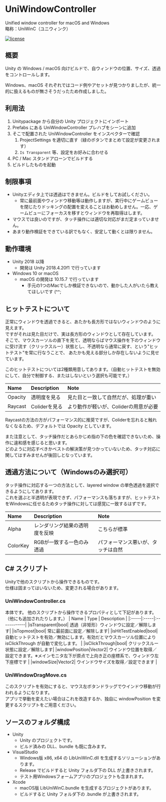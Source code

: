 # UniWindowController
Unified window controller for macOS and Windows  
略称：UniWinC（ユニウィンク）

[![license](https://img.shields.io/badge/license-MIT-green.svg?style=flat)](https://github.com/kirurobo/UniWindowController/blob/master/LICENSE)


## 概要
Unity の Windows / macOS 向けビルドで、自ウィンドウの位置、サイズ、透過をコントロールします。

Windows、macOS それぞれではコード例やアセットが見つかりましたが、統一的に扱えるものが無さそうだったため作成しました。


## 利用法
1. Unitypackage から自分の Unity プロジェクトにインポート
2. Prefabs にある UniWindowController プレハブをシーンに追加
3. そこで配置された UniWindowController をインスペクターで確認
    1. ProjectSettings を適切に直す（緑のボタンでまとめて設定が変更されます）
    2. `Is Transparent` 等、設定をお好みに合わせる
4. PC / Mac スタンドアローンでビルドする
5. ビルドしたものを起動


## 制限事項
- Unityエディタ上では透過はできません。ビルドをしてお試しください。
  - 常に最前面やウィンドウ移動等は動作しますが、実行中にゲームビューを閉じたりドッキングの配置を変えることはお勧めしません。一応、ゲームビューにフォーカスを移すとウィンドウを再取得はします。
- マウスでは良いのですが、タッチ操作には適切な対応がまだ定まっていません。
- あまり動作検証をできている訳でもなく、安定して動くとは限りません。


## 動作環境
- Unity 2018 以降
  - 開発は Unity 2018.4.20f1 で行っています
- Windows 10 or macOS
  - macOS の開発は 10.15.7 で行っています
    - 手元の1つのMacでしか検証できないので、動かした人がいたら教えてほしいです (^^;


## ヒットテストについて
正常にウィンドウを透過できると、あたかも長方形ではないウィンドウのように見えます。  
ですがそれは見た目だけで、実は長方形のウィンドウとして存在しています。  
そこで、マウスカーソルの直下を見て、透明ならばマウス操作を下のウィンドウに受け流す（クリックスルー）状態とし、不透明なら通常に戻す、という"ヒットテスト"を常に行なうことで、
あたかも見える部分しか存在しないように見せています。

このヒットテストについては2種類用意してあります。（自動ヒットテストを無効にして、自分で制御する、またはしないという選択も可能です。）

| Name | Description | Note |
|:-----|:-----|:------------|
|Opacity|透明度を見る|見た目と一致して自然だが、処理が重い|
|Raycast|Coliderを見る|より動作が軽いが、Coliderの用意が必要|

Raycastの方法の方がパフォーマンス的に推奨ですが、Coliderを忘れると触れなくなるため、デフォルトでは Opacity としています。

また注意として、タッチ操作だとあらかじめ指の下の色を確認できないため、操作に違和感を感じると思います。  
どのように対応すべきかベストの解決策が見つかっていないため、タッチ対応に関してはすみませんが後回しとなっています。


## 透過方法について（Windowsのみ選択可）
タッチ操作に対応する一つの方法として、layered window の単色透過を選択できるようにしてあります。  
これを選ぶと半透明が表現できず、パフォーマンスも落ちますが、ヒットテストをWindowsに任せるためタッチ操作に対しては感覚に一致するはずです。

| Name | Description | Note |
|:-----|:-----|:------------|
|Alpha|レンダリング結果の透明度を反映|こちらが標準|
|ColorKey|RGBが一致する一色のみ透過|パフォーマンス悪いが、タッチは自然|


## C# スクリプト
Unityで他のスクリプトから操作できるものです。  
仕様は固まってはいないため、変更される場合があります。

### UniWindowController.cs
本体です。
他のスクリプトから操作できるプロパティとして下記があります。（他にも追加されたりします。）
| Name | Type | Description |
|:-----|:-----|:------------|
|isTransparent|bool| 透過（非矩形）ウィンドウに設定／解除します|
|isTopmost|bool| 常に最前面に設定／解除します|
|isHitTestEnabled|bool| 自動ヒットテストを有効／無効にします。有効だとマウスカーソル位置により isClickThrough が自動で変化します。 |
|isClickThrough|bool| クリックスルー状態に設定／解除します|
|windowPosition|Vector2| ウインドウ位置を取得／設定できます。※メインモニタ左下が原点で上向き正の座標系で、ウィンドウ左下座標です |
|windowSize|Vector2| ウインドウサイズを取得／設定できます |

### UniWindowDragMove.cs
このスクリプトを有効にすると、マウス左ボタンドラッグでウインドウ移動が行われるようになります。  
アプリで挙動を変えたい場合はこれを改造するか、独自に windowPosition を変更するスクリプトをご用意ください。



## ソースのフォルダ構成
- Unity
  - Unity のプロジェクトです。
  - ビルド済みの DLL、bundle も既に含みます。
- VisualStudio
  - Windows版 x86, x64 の LibUniWinC.dll を生成するソリューションがあります。
  - Release でビルドすると Unity フォルダ下の DLL が上書きされます。
  - テスト用Windowsフォームアプリのプロジェクトも含まれます。
- Xcode
  - macOS版 LibUniWinC.bundle を生成するプロジェクトがあります。
  - ビルドすると Unity フォルダ下の .bundle が上書きされます。


